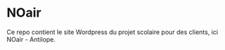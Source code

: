 # NOair
Ce repo contient le site Wordpress du projet scolaire pour des clients, ici NOair - Antilope.